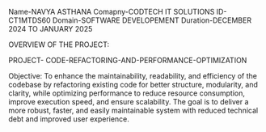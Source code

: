 Name-NAVYA ASTHANA
Comapny-CODTECH IT SOLUTIONS
ID-CT1MTDS60
Domain-SOFTWARE DEVELOPEMENT
Duration-DECEMBER 2024 TO JANUARY 2025

OVERVIEW OF THE PROJECT:

PROJECT- CODE-REFACTORING-AND-PERFORMANCE-OPTIMIZATION

Objective: To enhance the maintainability, readability, and efficiency of the codebase by refactoring existing
            code for better structure, modularity, and clarity, while optimizing performance to reduce resource
            consumption, improve execution speed, and ensure scalability. The goal is to deliver a more robust,
            faster, and easily maintainable system with reduced technical debt and improved user experience.
